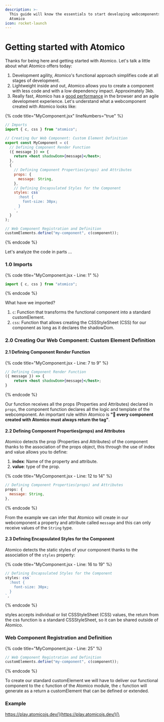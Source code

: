 ```yaml
---
description: >-
  This guide will know the essentials to start developing webcomponents with
  Atomico
icon: rocket-launch
---
```


# Getting started with Atomico

Thanks for being here and getting started with Atomico. Let's talk a little about what Atomico offers today:

1. Development agility, Atomico's functional approach simplifies code at all stages of development.
2. Lightweight inside and out, Atomico allows you to create a component with less code and with a low dependency impact. Approximately 3kb.
3. Really fast, Atomico has a [good performance](https://twitter.com/atomicojs/status/1391775734641745929) in the browser and an agile development experience. Let's understand what a webcomponent created with Atomico looks like:

{% code title="MyComponent.jsx" lineNumbers="true" %}
```jsx
// Imports
import { c, css } from "atomico";

// Creating Our Web Component: Custom Element Definition
export const MyComponent = c(
  // Defining Component Render Function
  ({ message }) => {
    return <host shadowDom>{message}</host>;
  },
  {
    // Defining Component Properties(props) and Attributes
    props: {
      message: String,
    },
    // Defining Encapsulated Styles for the Component
    styles: css`
      :host {
        font-size: 30px;
      }
    `,
  }
);

// Web Component Registration and Definition
customElements.define("my-component", c(component));
```
{% endcode %}

Let's analyze the code in parts ...

### 1.0 Imports <a href="#importacion" id="importacion"></a>

{% code title="MyComponent.jsx - Line: 1" %}
```javascript
import { c, css } from "atomico";
```
{% endcode %}

What have we imported?

1. `c`: Function that transforms the functional component into a standard customElement.
2. `css`: Function that allows creating the CSSStyleSheet (CSS) for our component as long as it declares the shadowDom.

### 2.0 Creating Our Web Component: Custom Element Definition

#### 2.1 Defining Component Render Function

{% code title="MyComponent.jsx - Line: 7 to 9" %}
```jsx
// Defining Component Render Function
({ message }) => {
    return <host shadowDom>{message}</host>;
}
```
{% endcode %}

Our function receives all the props (Properties and Attributes) declared in `props`, the component function declares all the logic and template of the webcomponent. An important rule within Atomico is **"📌 every component created with Atomico must always return the tag"**.

#### 2.2 Defining Component Properties(props) and Attributes

Atomico detects the prop (Properties and Attributes) of the component thanks to the association of the props object, this through the use of index and value allows you to define:

1. **index**: Name of the property and attribute.
2. **value**: type of the prop.

{% code title="MyComponent.jsx - Line: 12 to 14" %}
```javascript
// Defining Component Properties(props) and Attributes
props: {
  message: String,
},
```
{% endcode %}

From the example we can infer that Atomico will create in our webcomponent a property and attribute called `message` and this can only receive values of the `String` type.

#### 2.3 Defining Encapsulated Styles for the Component

Atomico detects the static styles of your component thanks to the association of the `styles` property:

{% code title="MyComponent.jsx - Line: 16 to 19" %}
```javascript
// Defining Encapsulated Styles for the Component
styles: css`
  :host {
    font-size: 30px;
  }
`,
```
{% endcode %}

styles accepts individual or list CSSStyleSheet (CSS) values, the return from the css function is a standard CSSStyleSheet, so it can be shared outside of Atomico.

### Web Component Registration and Definition

{% code title="MyComponent.jsx - Line: 25" %}
```javascript
// Web Component Registration and Definition
customElements.define("my-component", c(component));
```
{% endcode %}

To create our standard customElement we will have to deliver our functional component to the c function of the Atomico module, the `c` function will generate as a return a customElement that can be defined or extended.

### Example <a href="#ejemplo" id="ejemplo"></a>

[https://play.atomicojs.dev/](https://play.atomicojs.dev/)[\
](https://atomico.gitbook.io/doc/v/es/)
